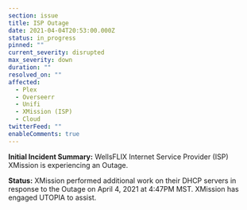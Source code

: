 ```yaml
---
section: issue
title: ISP Outage
date: 2021-04-04T20:53:00.000Z
status: in_progress
pinned: ""
current_severity: disrupted
max_severity: down
duration: ""
resolved_on: ""
affected:
  - Plex
  - Overseerr
  - Unifi
  - XMission (ISP)
  - Cloud
twitterFeed: ""
enableComments: true
---
```

**Initial Incident Summary:** WellsFLIX Internet Service Provider (ISP) XMission is experiencing an Outage.

**Status:** XMission performed additional work on their DHCP servers in response to the Outage on April 4, 2021 at 4:47PM MST. XMission has engaged UTOPIA to assist.